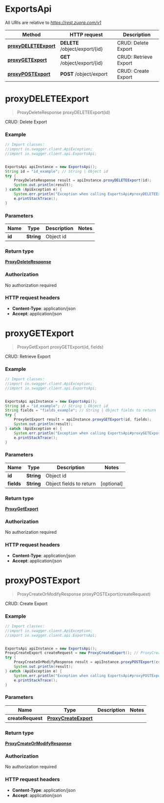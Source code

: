 # ExportsApi

All URIs are relative to *https://rest.zuora.com/v1*

Method | HTTP request | Description
------------- | ------------- | -------------
[**proxyDELETEExport**](ExportsApi.md#proxyDELETEExport) | **DELETE** /object/export/{id} | CRUD: Delete Export
[**proxyGETExport**](ExportsApi.md#proxyGETExport) | **GET** /object/export/{id} | CRUD: Retrieve Export
[**proxyPOSTExport**](ExportsApi.md#proxyPOSTExport) | **POST** /object/export | CRUD: Create Export


<a name="proxyDELETEExport"></a>
# **proxyDELETEExport**
> ProxyDeleteResponse proxyDELETEExport(id)

CRUD: Delete Export



### Example
```java
// Import classes:
//import io.swagger.client.ApiException;
//import io.swagger.client.api.ExportsApi;


ExportsApi apiInstance = new ExportsApi();
String id = "id_example"; // String | Object id
try {
    ProxyDeleteResponse result = apiInstance.proxyDELETEExport(id);
    System.out.println(result);
} catch (ApiException e) {
    System.err.println("Exception when calling ExportsApi#proxyDELETEExport");
    e.printStackTrace();
}
```

### Parameters

Name | Type | Description  | Notes
------------- | ------------- | ------------- | -------------
 **id** | **String**| Object id |

### Return type

[**ProxyDeleteResponse**](ProxyDeleteResponse.md)

### Authorization

No authorization required

### HTTP request headers

 - **Content-Type**: application/json
 - **Accept**: application/json

<a name="proxyGETExport"></a>
# **proxyGETExport**
> ProxyGetExport proxyGETExport(id, fields)

CRUD: Retrieve Export



### Example
```java
// Import classes:
//import io.swagger.client.ApiException;
//import io.swagger.client.api.ExportsApi;


ExportsApi apiInstance = new ExportsApi();
String id = "id_example"; // String | Object id
String fields = "fields_example"; // String | Object fields to return
try {
    ProxyGetExport result = apiInstance.proxyGETExport(id, fields);
    System.out.println(result);
} catch (ApiException e) {
    System.err.println("Exception when calling ExportsApi#proxyGETExport");
    e.printStackTrace();
}
```

### Parameters

Name | Type | Description  | Notes
------------- | ------------- | ------------- | -------------
 **id** | **String**| Object id |
 **fields** | **String**| Object fields to return | [optional]

### Return type

[**ProxyGetExport**](ProxyGetExport.md)

### Authorization

No authorization required

### HTTP request headers

 - **Content-Type**: application/json
 - **Accept**: application/json

<a name="proxyPOSTExport"></a>
# **proxyPOSTExport**
> ProxyCreateOrModifyResponse proxyPOSTExport(createRequest)

CRUD: Create Export



### Example
```java
// Import classes:
//import io.swagger.client.ApiException;
//import io.swagger.client.api.ExportsApi;


ExportsApi apiInstance = new ExportsApi();
ProxyCreateExport createRequest = new ProxyCreateExport(); // ProxyCreateExport | 
try {
    ProxyCreateOrModifyResponse result = apiInstance.proxyPOSTExport(createRequest);
    System.out.println(result);
} catch (ApiException e) {
    System.err.println("Exception when calling ExportsApi#proxyPOSTExport");
    e.printStackTrace();
}
```

### Parameters

Name | Type | Description  | Notes
------------- | ------------- | ------------- | -------------
 **createRequest** | [**ProxyCreateExport**](ProxyCreateExport.md)|  |

### Return type

[**ProxyCreateOrModifyResponse**](ProxyCreateOrModifyResponse.md)

### Authorization

No authorization required

### HTTP request headers

 - **Content-Type**: application/json
 - **Accept**: application/json

